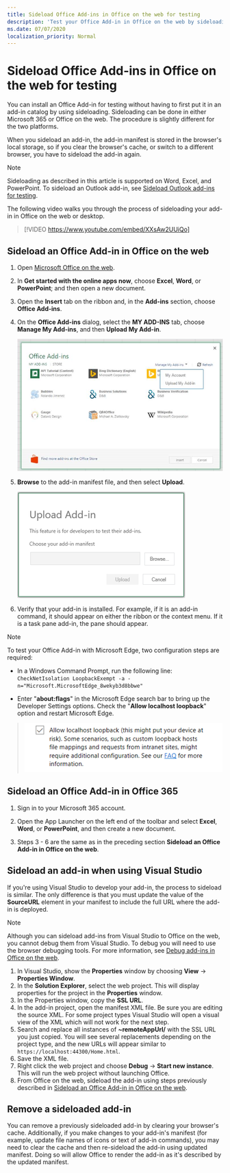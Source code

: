 ```yaml
---
title: Sideload Office Add-ins in Office on the web for testing
description: 'Test your Office Add-in in Office on the web by sideloading'
ms.date: 07/07/2020
localization_priority: Normal
---
```


# Sideload Office Add-ins in Office on the web for testing

You can install an Office Add-in for testing without having to first put it in an add-in catalog by using sideloading. Sideloading can be done in either Microsoft 365 or Office on the web. The procedure is slightly different for the two platforms.

When you sideload an add-in, the add-in manifest is stored in the browser's local storage, so if you clear the browser's cache, or switch to a different browser, you have to sideload the add-in again.

> [!NOTE]
> Sideloading as described in this article is supported on Word, Excel, and PowerPoint. To sideload an Outlook add-in, see [Sideload Outlook add-ins for testing](../outlook/sideload-outlook-add-ins-for-testing.md).

The following video walks you through the process of sideloading your add-in in Office on the web or desktop.

> [!VIDEO https://www.youtube.com/embed/XXsAw2UUiQo]

## Sideload an Office Add-in in Office on the web

1. Open [Microsoft Office on the web](https://office.live.com/).

2. In **Get started with the online apps now**, choose **Excel**, **Word**, or **PowerPoint**; and then open a new document.

3. Open the **Insert** tab on the ribbon and, in the **Add-ins** section, choose **Office Add-ins**.

4. On the **Office Add-ins** dialog, select the **MY ADD-INS** tab, choose **Manage My Add-ins**, and then **Upload My Add-in**.

    ![The Office Add-ins dialog with a drop-down in the upper right reading "Manage my add-ins" and a drop-down below it with the option "Upload My Add-in"](../images/office-add-ins-my-account.png)

5. **Browse** to the add-in manifest file, and then select **Upload**.

    ![The upload add-in dialog with buttons for browse, upload, and cancel.](../images/upload-add-in.png)

6. Verify that your add-in is installed. For example, if it is an add-in command, it should appear on either the ribbon or the context menu. If it is a task pane add-in, the pane should appear.

> [!NOTE]
>To test your Office Add-in with Microsoft Edge, two configuration steps are required: 
>
> - In a Windows Command Prompt, run the following line: `CheckNetIsolation LoopbackExempt -a -n="Microsoft.MicrosoftEdge_8wekyb3d8bbwe"`
>
> - Enter "**about:flags**" in the Microsoft Edge search bar to bring up the Developer Settings options.  Check the "**Allow localhost loopback**" option and restart Microsoft Edge.

>    ![The Microsoft Edge Allow localhost loopback option with the box checked.](../images/allow-localhost-loopback.png)

## Sideload an Office Add-in in Office 365

1. Sign in to your Microsoft 365 account.

2. Open the App Launcher on the left end of the toolbar and select **Excel**, **Word**, or **PowerPoint**, and then create a new document.

3. Steps 3 - 6 are the same as in the preceding section **Sideload an Office Add-in in Office on the web**.

## Sideload an add-in when using Visual Studio

If you're using Visual Studio to develop your add-in, the process to sideload is similar. The only difference is that you must update the value of the **SourceURL** element in your manifest to include the full URL where the add-in is deployed.

> [!NOTE]
> Although you can sideload add-ins from Visual Studio to Office on the web, you cannot debug them from Visual Studio. To debug you will need to use the browser debugging tools. For more information, see [Debug add-ins in Office on the web](debug-add-ins-in-office-online.md).

1. In Visual Studio, show the **Properties** window by choosing **View** -> **Properties Window**.
2. In the **Solution Explorer**, select the web project. This will display properties for the project in the **Properties** window.
3. In the Properties window, copy the **SSL URL**.
4. In the add-in project, open the manifest XML file. Be sure you are editing the source XML. For some project types Visual Studio will open a visual view of the XML which will not work for the next step.
5. Search and replace all instances of **~remoteAppUrl/** with the SSL URL you just copied. You will see several replacements depending on the project type, and the new URLs will appear similar to `https://localhost:44300/Home.html`.
6. Save the XML file.
7. Right click the web project and choose **Debug** -> **Start new instance**. This will run the web project without launching Office.
8. From Office on the web, sideload the add-in using steps previously described in [Sideload an Office Add-in in Office on the web](#sideload-an-office-add-in-in-office-on-the-web).

## Remove a sideloaded add-in

You can remove a previously sideloaded add-in by clearing your browser's cache. Additionally, if you make changes to your add-in's manifest (for example, update file names of icons or text of add-in commands), you may need to clear the cache and then re-sideload the add-in using updated manifest. Doing so will allow Office to render the add-in as it's described by the updated manifest.
